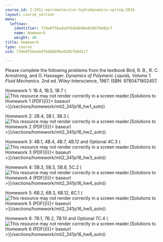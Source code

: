 ```yaml
---
course_id: 2-341j-macromolecular-hydrodynamics-spring-2016
layout: course_section
menu:
  leftnav:
    identifier: 729e0f5bededf64b8b9be0105fb0d2c7
    name: Homework
    weight: 40
title: Homework
type: course
uid: 729e0f5bededf64b8b9be0105fb0d2c7

---
```


Please complete the following problems from the textbook Bird, R. B., R. C. Armstrong, and O. Hassager. _Dynamics of Polymeric Liquids, Volume 1. Fluid Mechanics_. 2nd ed. Wiley-Interscience, 1987. ISBN: 9780471802457.

Homework 1: 1B.4, 1B.5, 1B.7 (![This resource may not render correctly in a screen reader.](/images/inacessible.gif)[Solutions to Homework 1 (PDF)]({{< baseurl >}}/sections/homework/mit2_341js16_hw1_soln))

Homework 2: 2B.4, 3B.1, 3B.3 (![This resource may not render correctly in a screen reader.](/images/inacessible.gif)[Solutions to Homework 2 (PDF)]({{< baseurl >}}/sections/homework/mit2_341js16_hw2_soln))

Homework 3: 4B.1, 4B.4, 4B.7, 4B.12 and Optional 4C.3 (![This resource may not render correctly in a screen reader.](/images/inacessible.gif)[Solutions to Homework 3 (PDF)]({{< baseurl >}}/sections/homework/mit2_341js16_hw3_soln))

Homework 4: 5B.3, 5B.5, 5B.8, 5C.2 (![This resource may not render correctly in a screen reader.](/images/inacessible.gif)[Solutions to Homework 4 (PDF)]({{< baseurl >}}/sections/homework/mit2_341js16_hw4_soln))

Homework 5: 6B.2, 6B.3, 6B.12, 6C.1 (![This resource may not render correctly in a screen reader.](/images/inacessible.gif)[Solutions to Homework 5 (PDF)]({{< baseurl >}}/sections/homework/mit2_341js16_hw5_soln))

Homework 6: 7B.1, 7B.2, 7B.10 and Optional 7C.4 (![This resource may not render correctly in a screen reader.](/images/inacessible.gif)[Solutions to Homework 6 (PDF)]({{< baseurl >}}/sections/homework/mit2_341js16_hw6_soln))